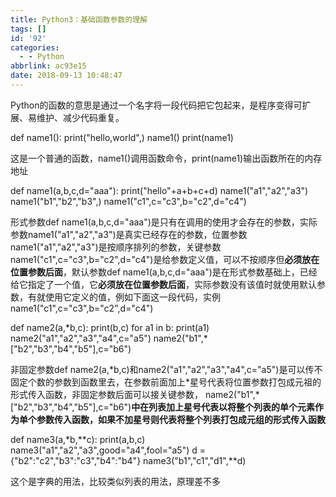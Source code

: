 ```yaml
---
title: Python3：基础函数参数的理解
tags: []
id: '92'
categories:
  - - Python
abbrlink: ac93e15
date: 2018-09-13 10:48:47
---
```


Python的函数的意思是通过一个名字将一段代码把它包起来，是程序变得可扩展、易维护、减少代码重复。

def name1():
    print("hello,world",)
name1()
print(name1)

这是一个普通的函数，name1()调用函数命令，print(name1)输出函数所在的内存地址

def name1(a,b,c,d="aaa"):
    print("hello"+a+b+c+d)
name1("a1","a2","a3")
name1("b1","b2","b3",)
name1("c1",c="c3",b="c2",d="c4")

形式参数def name1(a,b,c,d="aaa")是只有在调用的使用才会存在的参数，实际参数name1("a1","a2","a3")是真实已经存在的参数，位置参数name1("a1","a2","a3")是按顺序排列的参数，关键参数name1("c1",c="c3",b="c2",d="c4")是给参数定义值，可以不按顺序但**必须放在位置参数后面**，默认参数def name1(a,b,c,d="aaa")是在形式参数基础上，已经给它指定了一个值，它**必须放在位置参数后面**，实际参数没有该值时就使用默认参数，有就使用它定义的值，例如下面这一段代码，实例name1("c1",c="c3",b="c2",d="c4")

def name2(a,\*b,c):
    print(b,c)
    for a1 in b:
        print(a1)
name2("a1","a2","a3","a4",c="a5")
name2("b1",\*\["b2","b3","b4","b5"\],c="b6")

非固定参数def name2(a,\*b,c)和name2("a1","a2","a3","a4",c="a5")是可以传不固定个数的参数到函数里去，在参数前面加上\*星号代表将位置参数打包成元祖的形式传入函数，非固定参数后面可以接关键参数， name2("b1",\*\["b2","b3","b4","b5"\],c="b6")**中在列表加上星号代表以将整个列表的单个元素作为单个参数传入函数，如果不加星号则代表将整个列表打包成元组的形式传入函数**

def name3(a,\*b,\*\*c):
    print(a,b,c)
name3("a1","a2","a3",good="a4",fool="a5")
d = {"b2":"c2","b3":"c3","b4":"b4"}
name3("b1","c1","d1",\*\*d)

这个是字典的用法，比较类似列表的用法，原理差不多